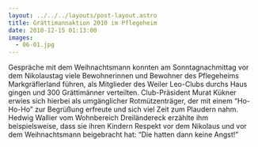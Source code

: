 ```yaml
---
layout: ../../../layouts/post-layout.astro
title: Grättimannaktion 2010 im Pflegeheim
date: 2010-12-15 01:13:00
images:
  - 06-01.jpg
---
```


Gespräche mit dem Weihnachtsmann konnten am Sonntagnachmittag vor dem Nikolaustag viele Bewohnerinnen und Bewohner des Pflegeheims Markgräflerland führen, als Mitglieder des Weiler Leo-Clubs durchs Haus gingen und 300 Grättimänner verteilten. Club-Präsident Murat Kükner erwies sich hierbei als umgänglicher Rotmützenträger, der mit einem “Ho-Ho-Ho” zur Begrüßung erfreute und sich viel Zeit zum Plaudern nahm. Hedwig Wallier vom Wohnbereich Dreiländereck erzählte ihm beispielsweise, dass sie ihren Kindern Respekt vor dem Nikolaus und vor dem Weihnachtsmann beigebracht hat: “Die hatten dann keine Angst!”
